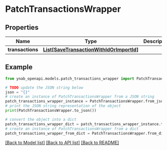 # PatchTransactionsWrapper


## Properties

Name | Type | Description | Notes
------------ | ------------- | ------------- | -------------
**transactions** | [**List[SaveTransactionWithIdOrImportId]**](SaveTransactionWithIdOrImportId.md) |  | 

## Example

```python
from ynab_openapi.models.patch_transactions_wrapper import PatchTransactionsWrapper

# TODO update the JSON string below
json = "{}"
# create an instance of PatchTransactionsWrapper from a JSON string
patch_transactions_wrapper_instance = PatchTransactionsWrapper.from_json(json)
# print the JSON string representation of the object
print(PatchTransactionsWrapper.to_json())

# convert the object into a dict
patch_transactions_wrapper_dict = patch_transactions_wrapper_instance.to_dict()
# create an instance of PatchTransactionsWrapper from a dict
patch_transactions_wrapper_from_dict = PatchTransactionsWrapper.from_dict(patch_transactions_wrapper_dict)
```
[[Back to Model list]](../README.md#documentation-for-models) [[Back to API list]](../README.md#documentation-for-api-endpoints) [[Back to README]](../README.md)


